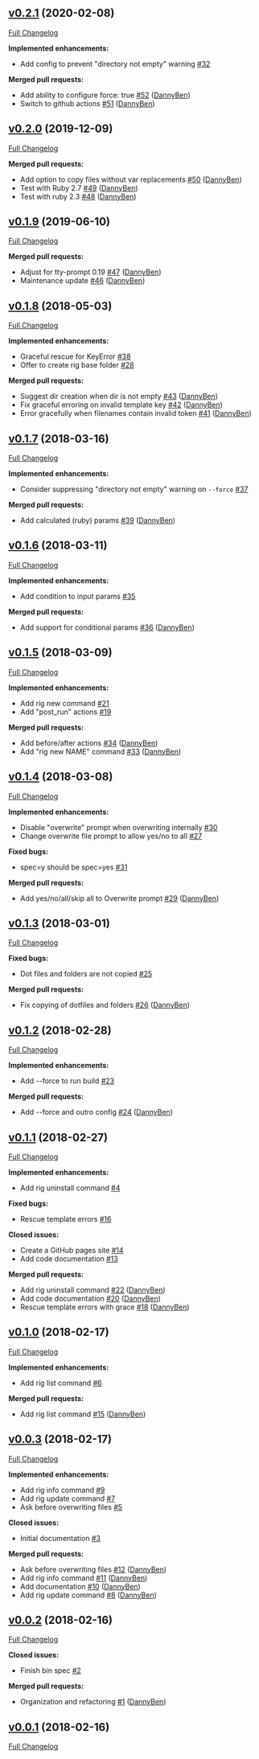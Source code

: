 ## [v0.2.1](https://github.com/DannyBen/rigit/tree/v0.2.1) (2020-02-08)

[Full Changelog](https://github.com/DannyBen/rigit/compare/v0.2.0...v0.2.1)

**Implemented enhancements:**

- Add config to prevent "directory not empty" warning [\#32](https://github.com/DannyBen/rigit/issues/32)

**Merged pull requests:**

- Add ability to configure force: true [\#52](https://github.com/DannyBen/rigit/pull/52) ([DannyBen](https://github.com/DannyBen))
- Switch to github actions [\#51](https://github.com/DannyBen/rigit/pull/51) ([DannyBen](https://github.com/DannyBen))

## [v0.2.0](https://github.com/DannyBen/rigit/tree/v0.2.0) (2019-12-09)

[Full Changelog](https://github.com/DannyBen/rigit/compare/v0.1.9...v0.2.0)

**Merged pull requests:**

- Add option to copy files without var replacements [\#50](https://github.com/DannyBen/rigit/pull/50) ([DannyBen](https://github.com/DannyBen))
- Test with Ruby 2.7 [\#49](https://github.com/DannyBen/rigit/pull/49) ([DannyBen](https://github.com/DannyBen))
- Test with ruby 2.3 [\#48](https://github.com/DannyBen/rigit/pull/48) ([DannyBen](https://github.com/DannyBen))

## [v0.1.9](https://github.com/DannyBen/rigit/tree/v0.1.9) (2019-06-10)

[Full Changelog](https://github.com/DannyBen/rigit/compare/v0.1.8...v0.1.9)

**Merged pull requests:**

- Adjust for tty-prompt 0.19 [\#47](https://github.com/DannyBen/rigit/pull/47) ([DannyBen](https://github.com/DannyBen))
- Maintenance update [\#46](https://github.com/DannyBen/rigit/pull/46) ([DannyBen](https://github.com/DannyBen))

## [v0.1.8](https://github.com/DannyBen/rigit/tree/v0.1.8) (2018-05-03)

[Full Changelog](https://github.com/DannyBen/rigit/compare/v0.1.7...v0.1.8)

**Implemented enhancements:**

- Graceful rescue for KeyError [\#38](https://github.com/DannyBen/rigit/issues/38)
- Offer to create rig base folder [\#28](https://github.com/DannyBen/rigit/issues/28)

**Merged pull requests:**

- Suggest dir creation when dir is not empty [\#43](https://github.com/DannyBen/rigit/pull/43) ([DannyBen](https://github.com/DannyBen))
- Fix graceful erroring on invalid template key [\#42](https://github.com/DannyBen/rigit/pull/42) ([DannyBen](https://github.com/DannyBen))
- Error gracefully when filenames contain invalid token [\#41](https://github.com/DannyBen/rigit/pull/41) ([DannyBen](https://github.com/DannyBen))

## [v0.1.7](https://github.com/DannyBen/rigit/tree/v0.1.7) (2018-03-16)

[Full Changelog](https://github.com/DannyBen/rigit/compare/v0.1.6...v0.1.7)

**Implemented enhancements:**

- Consider suppressing "directory not empty" warning on `--force` [\#37](https://github.com/DannyBen/rigit/issues/37)

**Merged pull requests:**

- Add calculated \(ruby\) params [\#39](https://github.com/DannyBen/rigit/pull/39) ([DannyBen](https://github.com/DannyBen))

## [v0.1.6](https://github.com/DannyBen/rigit/tree/v0.1.6) (2018-03-11)

[Full Changelog](https://github.com/DannyBen/rigit/compare/v0.1.5...v0.1.6)

**Implemented enhancements:**

- Add condition to input params [\#35](https://github.com/DannyBen/rigit/issues/35)

**Merged pull requests:**

- Add support for conditional params [\#36](https://github.com/DannyBen/rigit/pull/36) ([DannyBen](https://github.com/DannyBen))

## [v0.1.5](https://github.com/DannyBen/rigit/tree/v0.1.5) (2018-03-09)

[Full Changelog](https://github.com/DannyBen/rigit/compare/v0.1.4...v0.1.5)

**Implemented enhancements:**

- Add rig new command [\#21](https://github.com/DannyBen/rigit/issues/21)
- Add "post\_run" actions [\#19](https://github.com/DannyBen/rigit/issues/19)

**Merged pull requests:**

- Add before/after actions [\#34](https://github.com/DannyBen/rigit/pull/34) ([DannyBen](https://github.com/DannyBen))
- Add "rig new NAME" command [\#33](https://github.com/DannyBen/rigit/pull/33) ([DannyBen](https://github.com/DannyBen))

## [v0.1.4](https://github.com/DannyBen/rigit/tree/v0.1.4) (2018-03-08)

[Full Changelog](https://github.com/DannyBen/rigit/compare/v0.1.3...v0.1.4)

**Implemented enhancements:**

- Disable "overwrite" prompt when overwriting internally [\#30](https://github.com/DannyBen/rigit/issues/30)
- Change overwrite file prompt to allow yes/no to all [\#27](https://github.com/DannyBen/rigit/issues/27)

**Fixed bugs:**

- spec=y should be spec=yes [\#31](https://github.com/DannyBen/rigit/issues/31)

**Merged pull requests:**

- Add yes/no/all/skip all to Overwrite prompt [\#29](https://github.com/DannyBen/rigit/pull/29) ([DannyBen](https://github.com/DannyBen))

## [v0.1.3](https://github.com/DannyBen/rigit/tree/v0.1.3) (2018-03-01)

[Full Changelog](https://github.com/DannyBen/rigit/compare/v0.1.2...v0.1.3)

**Fixed bugs:**

- Dot files and folders are not copied [\#25](https://github.com/DannyBen/rigit/issues/25)

**Merged pull requests:**

- Fix copying of dotfiles and folders [\#26](https://github.com/DannyBen/rigit/pull/26) ([DannyBen](https://github.com/DannyBen))

## [v0.1.2](https://github.com/DannyBen/rigit/tree/v0.1.2) (2018-02-28)

[Full Changelog](https://github.com/DannyBen/rigit/compare/v0.1.1...v0.1.2)

**Implemented enhancements:**

- Add --force to run build [\#23](https://github.com/DannyBen/rigit/issues/23)

**Merged pull requests:**

- Add --force and outro config [\#24](https://github.com/DannyBen/rigit/pull/24) ([DannyBen](https://github.com/DannyBen))

## [v0.1.1](https://github.com/DannyBen/rigit/tree/v0.1.1) (2018-02-27)

[Full Changelog](https://github.com/DannyBen/rigit/compare/v0.1.0...v0.1.1)

**Implemented enhancements:**

- Add rig uninstall command [\#4](https://github.com/DannyBen/rigit/issues/4)

**Fixed bugs:**

- Rescue template errors [\#16](https://github.com/DannyBen/rigit/issues/16)

**Closed issues:**

- Create a GitHub pages site [\#14](https://github.com/DannyBen/rigit/issues/14)
- Add code documentation [\#13](https://github.com/DannyBen/rigit/issues/13)

**Merged pull requests:**

- Add rig uninstall command [\#22](https://github.com/DannyBen/rigit/pull/22) ([DannyBen](https://github.com/DannyBen))
- Add code documentation [\#20](https://github.com/DannyBen/rigit/pull/20) ([DannyBen](https://github.com/DannyBen))
- Rescue template errors with grace [\#18](https://github.com/DannyBen/rigit/pull/18) ([DannyBen](https://github.com/DannyBen))

## [v0.1.0](https://github.com/DannyBen/rigit/tree/v0.1.0) (2018-02-17)

[Full Changelog](https://github.com/DannyBen/rigit/compare/v0.0.3...v0.1.0)

**Implemented enhancements:**

- Add rig list command [\#6](https://github.com/DannyBen/rigit/issues/6)

**Merged pull requests:**

- Add rig list command [\#15](https://github.com/DannyBen/rigit/pull/15) ([DannyBen](https://github.com/DannyBen))

## [v0.0.3](https://github.com/DannyBen/rigit/tree/v0.0.3) (2018-02-17)

[Full Changelog](https://github.com/DannyBen/rigit/compare/v0.0.2...v0.0.3)

**Implemented enhancements:**

- Add rig info command [\#9](https://github.com/DannyBen/rigit/issues/9)
- Add rig update command [\#7](https://github.com/DannyBen/rigit/issues/7)
- Ask before overwriting files [\#5](https://github.com/DannyBen/rigit/issues/5)

**Closed issues:**

- Initial documentation [\#3](https://github.com/DannyBen/rigit/issues/3)

**Merged pull requests:**

- Ask before overwriting files [\#12](https://github.com/DannyBen/rigit/pull/12) ([DannyBen](https://github.com/DannyBen))
- Add rig info command [\#11](https://github.com/DannyBen/rigit/pull/11) ([DannyBen](https://github.com/DannyBen))
- Add documentation [\#10](https://github.com/DannyBen/rigit/pull/10) ([DannyBen](https://github.com/DannyBen))
- Add rig update command [\#8](https://github.com/DannyBen/rigit/pull/8) ([DannyBen](https://github.com/DannyBen))

## [v0.0.2](https://github.com/DannyBen/rigit/tree/v0.0.2) (2018-02-16)

[Full Changelog](https://github.com/DannyBen/rigit/compare/v0.0.1...v0.0.2)

**Closed issues:**

- Finish bin spec [\#2](https://github.com/DannyBen/rigit/issues/2)

**Merged pull requests:**

- Organization and refactoring [\#1](https://github.com/DannyBen/rigit/pull/1) ([DannyBen](https://github.com/DannyBen))

## [v0.0.1](https://github.com/DannyBen/rigit/tree/v0.0.1) (2018-02-16)

[Full Changelog](https://github.com/DannyBen/rigit/compare/4237639e14e63995b885543098f06d21a7c1d799...v0.0.1)
